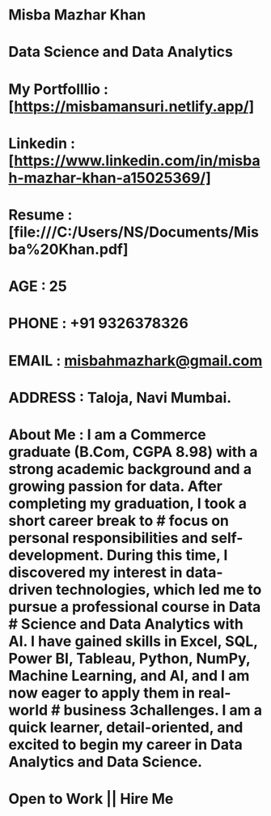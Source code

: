# Misba Mazhar Khan
# Data Science and Data Analytics
# My Portfolllio : [https://misbamansuri.netlify.app/]
# Linkedin : [https://www.linkedin.com/in/misbah-mazhar-khan-a15025369/]
# Resume  :  [file:///C:/Users/NS/Documents/Misba%20Khan.pdf]
# AGE : 25
# PHONE : +91 9326378326
# EMAIL : misbahmazhark@gmail.com
# ADDRESS : Taloja, Navi Mumbai.
# About Me : I am a Commerce graduate (B.Com, CGPA 8.98) with a strong academic background and a growing passion for data. After completing my graduation, I took a short career break to     #  focus on personal responsibilities and self-development. During this time, I discovered my interest in data-driven technologies, which led me to pursue a professional course in Data      #   Science and Data Analytics with AI. I have gained skills in Excel, SQL, Power BI, Tableau, Python, NumPy, Machine Learning, and AI, and I am now eager to apply them in real-world        #   business   3challenges. I am a quick learner, detail-oriented, and excited to begin my career in Data Analytics and Data Science.
  
# Open to Work || Hire Me 
